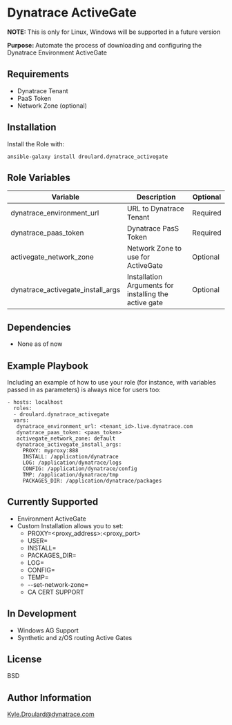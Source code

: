 Dynatrace ActiveGate
=========
<strong>NOTE: </strong> This is only for Linux, Windows will be supported in a future version

<strong>Purpose: </strong> Automate the process of downloading and configuring the Dynatrace Environment ActiveGate

Requirements
------------
+ Dynatrace Tenant
+ PaaS Token 
+ Network Zone (optional)

Installation
------------
Install the Role with: 
```
ansible-galaxy install droulard.dynatrace_activegate
```

Role Variables
--------------
| Variable      | Description | Optional |
| ----------- | ----------- | ----------- |
| dynatrace_environment_url      | URL to Dynatrace Tenant | Required |
| dynatrace_paas_token   | Dynatrace PasS Token        | Required |
| activegate_network_zone   | Network Zone to use for ActiveGate        | Optional |
| dynatrace_activegate_install_args   | Installation Arguments for installing the active gate    | Optional |


Dependencies
------------
+ None as of now



Example Playbook
----------------

Including an example of how to use your role (for instance, with variables passed in as parameters) is always nice for users too:

    - hosts: localhost
      roles:
      - droulard.dynatrace_activegate
      vars: 
       dynatrace_environment_url: <tenant_id>.live.dynatrace.com
       dynatrace_paas_token: <paas_token>
       activegate_network_zone: default
       dynatrace_activegate_install_args:
         PROXY: myproxy:888
         INSTALL: /application/dynatrace
         LOG: /application/dynatrace/logs
         CONFIG: /application/dynatrace/config
         TMP: /application/dynatrace/tmp
         PACKAGES_DIR: /application/dynatrace/packages

Currently Supported
---
+ Environment ActiveGate
+ Custom Installation allows you to set:
    + PROXY=<proxy_address>:<proxy_port>
    + USER=<user>
    + INSTALL=<folder>
    + PACKAGES_DIR=<folder>
    + LOG=<folder>
    + CONFIG=<folder>
    + TEMP=<folder>
    + --set-network-zone=<name>
    + CA CERT SUPPORT

In Development
---
+ Windows AG Support
+ Synthetic and z/OS routing Active Gates


License
-------

BSD

Author Information
------------------

Kyle.Droulard@dynatrace.com
